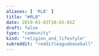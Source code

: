 ```yaml
---
aliases: [ 'RLB' ]
title: "#RLB"
date: 2019-01-03T10:03:05Z
draft: false
type: "community"
kind: "religion_and_lifestyle"
subreddit: "redditleaguebaseball"
---
```

